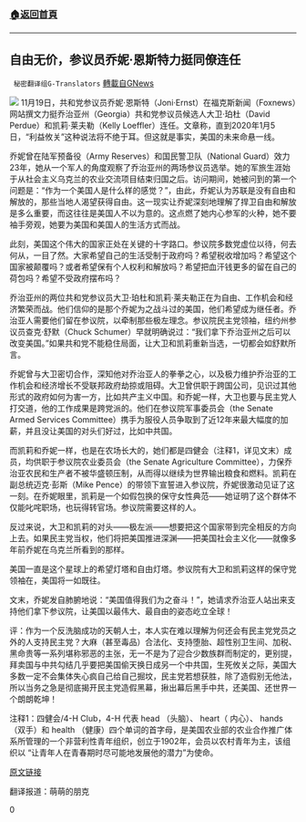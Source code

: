 ###  [:house:返回首頁](https://github.com/ourhimalayas/txt)
---

## 自由无价，参议员乔妮·恩斯特力挺同僚连任
` 秘密翻译组G-Translators` [轉載自GNews](https://gnews.org/zh-hans/580442/)

![](https://gnews-media-offload.s3.amazonaws.com/wp-content/uploads/2020/11/22010501/1-224.jpg)
11月19日，共和党参议员乔妮·恩斯特（Joni·Ernst）在福克斯新闻（Foxnews）网站撰文力挺乔治亚州（Georgia）共和党参议员候选人大卫·珀杜（David Perdue）和凯莉·莱夫勒（Kelly Loeffler）连任。文章称，直到2020年1月5日，“利益攸关”这种说法将不绝于耳。但这就是事实，美国的未来命悬一线。

乔妮曾在陆军预备役（Army Reserves）和国民警卫队（National Guard）效力23年，她从一个军人的角度观察了乔治亚州的两场参议员选举。她的军旅生涯始于从社会主义乌克兰的农业交流项目结束归国之后。访问期间，她被问到的第一个问题是：“作为一个美国人是什么样的感觉？”，由此，乔妮认为苏联是没有自由和解放的，那些当地人渴望获得自由。这一现实让乔妮深刻地理解了捍卫自由和解放是多么重要，而这往往是美国人不以为意的。这点燃了她内心参军的火种，她不要袖手旁观，她要为美国和美国人的生活方式而战。

此刻，美国这个伟大的国家正处在关键的十字路口。参议院多数党虚位以待，何去何从，一目了然。大家希望自己的生活受制于政府吗？希望税收增加吗？希望这个国家被颠覆吗？或者希望保有个人权利和解放吗？希望把血汗钱更多的留在自己的荷包吗？希望不受政府摆布吗？

乔治亚州的两位共和党参议员大卫·珀杜和凯莉·莱夫勒正在为自由、工作机会和经济繁荣而战。他们信仰的是那个乔妮为之战斗过的美国，他们希望成为继任者。乔治亚人需要他们留在参议院，以牵制那些极左理念。参议院民主党领袖，纽约州参议员查克·舒默（Chuck Schumer）早就明确说过：“我们拿下乔治亚州之后可以改变美国。”如果共和党不能稳住局面，让大卫和凯莉重新当选，一切都会如舒默所言。

乔妮曾与大卫密切合作，深知他对乔治亚人的拳拳之心，以及极力维护乔治亚的工作机会和经济增长不受联邦政府劫掠或阻碍。大卫曾供职于跨国公司，见识过其他形式的政府如何为害一方，比如共产主义中国。和乔妮一样，大卫也要与民主党人打交道，他的工作成果是跨党派的。他们在参议院军事委员会（the Senate Armed Services Committee）携手为服役人员争取到了近12年来最大幅度的加薪，并且没让美国的对头们好过，比如中共国。

而凯莉和乔妮一样，也是在农场长大的，她们都是四健会（注释1，详见文末）成员，均供职于参议院农业委员会（the Senate Agriculture Committee），力保乔治亚农民和生产者不被华盛顿压制，从而得以继续为世界输出粮食和燃料。凯莉在副总统迈克·彭斯（Mike Pence）的带领下宣誓进入参议院，乔妮很激动见证了这一刻。在乔妮眼里，凯莉是一个如假包换的保守女性典范——她证明了这个群体不仅能叱咤职场，也玩得转官场。参议院需要这样的人。

反过来说，大卫和凯莉的对头——极左派——想要把这个国家带到完全相反的方向上去。如果民主党当权，他们将把美国推进深渊——把美国社会主义化——就像多年前乔妮在乌克兰所看到的那样。

美国一直是这个星球上的希望灯塔和自由灯塔。参议院有大卫和凯莉这样的保守党领袖在，美国将一如既往。

文末，乔妮发自肺腑地说：“美国值得我们为之奋斗！”，她请求乔治亚人站出来支持他们拿下参议院，让美国以最伟大、最自由的姿态屹立全球！

评：作为一个反洗脑成功的天朝人士，本人实在难以理解为何还会有民主党党员之外的人支持民主党？大麻（甚至毒品）合法化、支持堕胎、超性别卫生间、加税、黑命贵等一系列堪称邪恶的主张，无一不是为了迎合少数族群而制定的，更别提，拜卖国与中共勾结几乎要把美国偷天换日成另一个中共国，生死攸关之际，美国大多数一定不会集体失心疯自己给自己掘坟，民主党若想获胜，除了造假别无他法，所以当务之急是彻底揭开民主党造假黑幕，揪出幕后黑手中共，还美国、还世界一个朗朗乾坤！

注释1：四健会/4-H Club，4-H 代表 head （头脑）、 heart（ 内心）、 hands （双手）和 health （健康）四个单词的首字母，是美国农业部的农业合作推广体系所管理的一个非营利性青年组织，创立于1902年，会员以农村青年为主，该组织以 “让青年人在青春期时尽可能地发展他的潜力”为使命。

[原文链接](https://www.foxnews.com/opinion/georgia-senate-race-loeffler-perdue-joni-ernst)

翻译报道：萌萌的朋克

0
